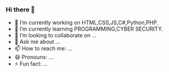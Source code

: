 ### Hi there 👋
- 🔭 I’m currently working on HTML,CSS,JS,C#,Python,PHP.
- 🌱 I’m currently learning PROGRAMMING,CYBER SECURITY.
- 👯 I’m looking to collaborate on ...
- 💬 Ask me about ...
- 📫 How to reach me: ...
- 😄 Pronouns: ...
- ⚡ Fun fact: ...
<!--
**esraeerdogan/esraeerdogan** is a ✨ _special_ ✨ repository because its `README.md` (this file) appears on your GitHub profile.

Here are some ideas to get you started:


-->
